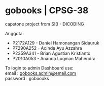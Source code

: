 # gobooks | CPSG-38
capstone project from SIB - DICODING

Anggota:
- P2172A129 - Daniel Hamonangan Sidauruk
- P7290A252 - Adinda Ayu Azzahra
- P2359A341 - Brian Agustian Kristianto
- P2010A053 - Ananda Luqman Mahendra



To login to admin Dashboard use:\
email        : gobooks.admin@email.com\
password : goboooks
